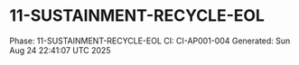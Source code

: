 # 11-SUSTAINMENT-RECYCLE-EOL
Phase: 11-SUSTAINMENT-RECYCLE-EOL
CI: CI-AP001-004
Generated: Sun Aug 24 22:41:07 UTC 2025
